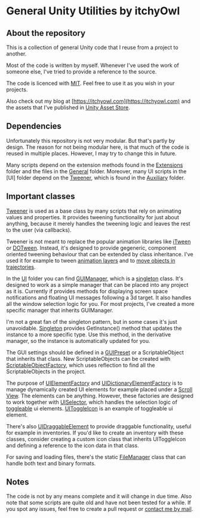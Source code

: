 # General Unity Utilities by itchyOwl

## About the repository
This is a collection of general Unity code that I reuse from a project to another.

Most of the code is written by myself. Whenever I've used the work of someone else, I've tried to provide a reference to the source.

The code is licenced with [MIT](https://opensource.org/licenses/MIT). Feel free to use it as you wish in your projects.

Also check out my blog at [https://itchyowl.com](https://itchyowl.com) and the assets that I've published in [Unity Asset Store](https://assetstore.unity.com/publishers/34622).

## Dependencies
Unfortunately this repository is not very modular. But that's partly by design. The reason for not being modular here, is that much of the code is reused in multiple places. However, I may try to change this in future.

Many scripts depend on the extension methods found in the [Extensions](Extensions) folder and the files in the [General](General) folder. Moreover, many UI scripts in the [UI] folder depend on the [Tweener](Auxiliary/Tweeners/Tweener.cs), which is found in the [Auxiliary](Auxiliary) folder.

## Important classes
[Tweener](Auxiliary/Tweeners/Tweener.cs) is used as a base class by many scripts that rely on animating values and properties. It provides tweening functionality for just about anything, because it merely handles the tweening logic and leaves the rest to the user (via callbacks).

Tweener is not meant to replace the popular animation libraries like [iTween](http://itween.pixelplacement.com) or [DOTween](http://dotween.demigiant.com/). Instead, it's designed to provide gegeneric, component oriented tweening behaviour that can be extended by class inheritance. I've used it for example to tween [animation layers](Auxiliary/Tweeners/AnimationLayerTweener.cs) and to [move objects in trajectories](Auxiliary/Tweeners/BezierPositionTweener.cs).

In the [UI](UI) folder you can find [GUIManager](UI/GUIManager.cs), which is a [singleton](Auxiliary/Singleton.cs) class. It's designed to work as a simple manager that can be placed into any project as it is. Currently if provides methods for displaying screen space notifications and floating UI messages following a 3d target. It also handles all the window selection logic for you. For most projects, I've created a more specific manager that inherits GUIManager.

I'm not a great fan of the singleton pattern, but in some cases it's just unavoidable. [Singleton](Auxiliary/Singleton.cs) provides GetInstance<TDerivate>() method that updates the instance to a more specific type. Use this method, in the derivative manager, so the instance is automatically updated for you.

The GUI settings should be defined in a [GUIPreset](UI/GUIPreset.cs) or a ScriptableObject that inherits that class. New ScriptableObjects can be created with [ScriptableObjectFactory](ScriptableObjectFactory/Editor/ScriptableObjectFactory.cs), which uses reflection to find all the ScriptableObjects in the project. 

The purpose of [UIElementFactory](UI/UIElementFactory.cs) and [UIDictionaryElementFactory](UI/UIDictionaryElementFactory.cs) is to manage dynamically created UI elements for example placed under a [Scroll View](https://docs.unity3d.com/Manual/script-ScrollRect.html). The elements can be anything. However, these factories are designed to work together with [UISelector](UI/UISelector.cs), which handles the selection logic of [toggleable](General/IToggleable.cs) ui elements. [UIToggleIcon](UI/Icons/UIToggleIcon.cs) is an example of toggleable ui element.

There's also [UIDraggableElement](UI/UIDraggableElement.cs) to provide draggable functionality, useful for example in inventories. If you'd like to create an inventory with these classes, consider creating a custom icon class that inherits UIToggleIcon and defining a reference to the icon data in that class.

For saving and loading files, there's the static [FileManager](DataManagement/FileManager.cs) class that can handle both text and binary formats.

## Notes
The code is not by any means complete and it will change in due time. Also note that some scripts are quite old and have not been tested for a while. If you spot any issues, feel free to create a pull request or [contact me by mail](mailto:contact@itchyowl.com).
